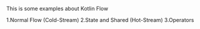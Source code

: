 
This is some examples about Kotlin Flow

1.Normal Flow (Cold-Stream)
2.State and Shared (Hot-Stream)
3.Operators